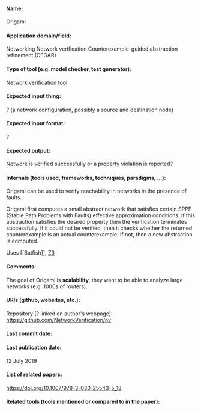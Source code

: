 #### Name:
Origami

#### Application domain/field:
Networking
Network verification
Counterexample-guided abstraction refinement (CEGAR)

#### Type of tool (e.g. model checker, test generator):
Network verification tool

#### Expected input thing:
? (a network configuration, possibly a source and destination node)

#### Expected input format:
?

#### Expected output:
Network is verified successfully or a property violation is reported?

#### Internals (tools used, frameworks, techniques, paradigms, ...):
Origami can be used to verify reachability in networks in the presence of faults.

Origami first computes a small abstract network that satisfies certain SPPF (Stable Path Problems with Faults) effective approximation conditions. If this abstraction satisfies the desired property then the verification terminates successfully. If it could not be verified, then it checks whether the returned counterexample is an actual counterexample. If not, then a new abstraction is computed.

Uses [[Batfish]], [Z3](Z3.md)

#### Comments:
The goal of Origami is **scalability**, they want to be able to analyze large networks (e.g. 1000s of routers).

#### URIs (github, websites, etc.):
Repository (? linked on author's webpage): https://github.com/NetworkVerification/nv

#### Last commit date:

#### Last publication date:
12 July 2019

#### List of related papers:
https://doi.org/10.1007/978-3-030-25543-5_18

#### Related tools (tools mentioned or compared to in the paper):